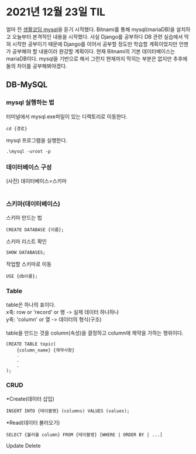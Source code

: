 # 2021년 12월 23일 TIL
얼마 전 [생활코딩 mysql](https://www.youtube.com/playlist?list=PLuHgQVnccGMCgrP_9HL3dAcvdt8qOZxjW)을 듣기 시작했다. Bitnami를 통해 mysql(mariaDB)을 설치하고 오늘부터 본격적인 내용을 시작했다. 사실 Django를 공부하다 DB 관련 실습에서 막혀 시작한 공부이기 때문에 Django를 이어서 공부할 정도만 학습할 계획이었지만 언젠가 공부해야 할 내용이라 완강할 계획이다. 현재 Bitnami의 기본 데이터베이스는 mariaDB이다. mysql을 기반으로 해서 그런지 현재까지 막히는 부분은 없지만 추후에 둘의 차이를 공부해봐야겠다.

## DB-MySQL
### mysql 실행하는 법
터미널에서 mysql.exe파일이 있는 디렉토리로 이동한다.
```
cd {경로}
```
mysql 프로그램을 실행한다.
```
.\mysql -uroot -p
```

### 데이터베이스 구성
(사진)
데이터베이스=스키마
</br></br>

### 스키마(데이터베이스)
스키마 만드는 법
```
CREATE DATABASE {이름};
```
스키마 리스트 확인
```
SHOW DATABASES;
```
작업할 스키마로 이동
```
USE {db이름};
```

### Table
table은 하나의 표이다.</br> 
x축: row or 'record' or 행 -> 실제 데이터 하나하나</br>
y축: 'column' or 열 -> 데이터의 형식(구조)
</br></br>
table을 만드는 것을 column(속성)을 결정하고 column에 제약을 가하는 행위이다.
```
CREATE TABLE topic(
    {column_name} {제약사항}
    .
    .
    .
);
```

### CRUD

*Create(데이터 삽입)
```
INSERT INTO {테이블명} (columns) VALUES (values);
```
*Read(데이터 불러오기)
```
SELECT {불러올 column} FROM {테이블명} [WHERE | ORDER BY | ...]
```
Update
Delete